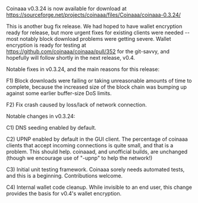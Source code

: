 Coinaaa v0.3.24 is now available for download at
https://sourceforge.net/projects/coinaaa/files/Coinaaa/coinaaa-0.3.24/

This is another bug fix release.  We had hoped to have wallet encryption ready for release, but more urgent fixes for existing clients were needed -- most notably block download problems were getting severe.  Wallet encryption is ready for testing at https://github.com/coinaaa/coinaaa/pull/352 for the git-savvy, and hopefully will follow shortly in the next release, v0.4.

Notable fixes in v0.3.24, and the main reasons for this release:

F1) Block downloads were failing or taking unreasonable amounts of time to complete, because the increased size of the block chain was bumping up against some earlier buffer-size DoS limits.

F2) Fix crash caused by loss/lack of network connection.

Notable changes in v0.3.24:

C1) DNS seeding enabled by default.

C2) UPNP enabled by default in the GUI client.  The percentage of coinaaa clients that accept incoming connections is quite small, and that is a problem.  This should help.  coinaaad, and unofficial builds, are unchanged (though we encourage use of "-upnp" to help the network!)

C3) Initial unit testing framework.  Coinaaa sorely needs automated tests, and this is a beginning.  Contributions welcome.

C4) Internal wallet code cleanup.  While invisible to an end user, this change provides the basis for v0.4's wallet encryption.
